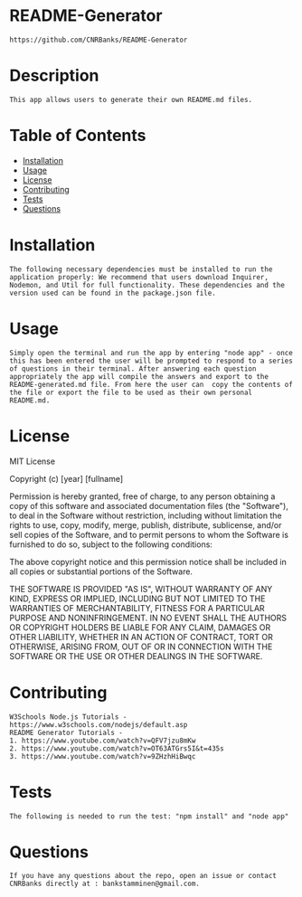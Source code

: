 # README-Generator

    https://github.com/CNRBanks/README-Generator

# Description

    This app allows users to generate their own README.md files.

# Table of Contents

- [Installation](#installation)
- [Usage](#usage)
- [License](#license)
- [Contributing](#contributing)
- [Tests](#tests)
- [Questions](#questions)

# Installation

    The following necessary dependencies must be installed to run the application properly: We recommend that users download Inquirer, Nodemon, and Util for full functionality. These dependencies and the version used can be found in the package.json file.

# Usage

    Simply open the terminal and run the app by entering "node app" - once this has been entered the user will be prompted to respond to a series of questions in their terminal. After answering each question appropriately the app will compile the answers and export to the  README-generated.md file. From here the user can  copy the contents of the file or export the file to be used as their own personal README.md.

# License

MIT License

Copyright (c) [year] [fullname]

Permission is hereby granted, free of charge, to any person obtaining a copy
of this software and associated documentation files (the "Software"), to deal
in the Software without restriction, including without limitation the rights
to use, copy, modify, merge, publish, distribute, sublicense, and/or sell
copies of the Software, and to permit persons to whom the Software is
furnished to do so, subject to the following conditions:

The above copyright notice and this permission notice shall be included in all
copies or substantial portions of the Software.

THE SOFTWARE IS PROVIDED "AS IS", WITHOUT WARRANTY OF ANY KIND, EXPRESS OR
IMPLIED, INCLUDING BUT NOT LIMITED TO THE WARRANTIES OF MERCHANTABILITY,
FITNESS FOR A PARTICULAR PURPOSE AND NONINFRINGEMENT. IN NO EVENT SHALL THE
AUTHORS OR COPYRIGHT HOLDERS BE LIABLE FOR ANY CLAIM, DAMAGES OR OTHER
LIABILITY, WHETHER IN AN ACTION OF CONTRACT, TORT OR OTHERWISE, ARISING FROM,
OUT OF OR IN CONNECTION WITH THE SOFTWARE OR THE USE OR OTHER DEALINGS IN THE
SOFTWARE.

# Contributing

    W3Schools Node.js Tutorials - https://www.w3schools.com/nodejs/default.asp
    README Generator Tutorials -
    1. https://www.youtube.com/watch?v=QFV7jzu8mKw
    2. https://www.youtube.com/watch?v=OT63ATGrs5I&t=435s
    3. https://www.youtube.com/watch?v=9ZHzhHiBwqc

# Tests

    The following is needed to run the test: "npm install" and "node app"

# Questions

    If you have any questions about the repo, open an issue or contact CNRBanks directly at : bankstamminen@gmail.com.

